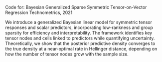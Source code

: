 Code for: Bayesian Generalized Sparse Symmetric Tensor-on-Vector Regression 
Technometrics, 2021


We introduce a generalized Bayesian linear model for symmetric tensor responses and scalar predictors, incorporating low-rankness and group sparsity for efficiency and interpretability. The framework identifies key tensor nodes and cells linked to predictors while quantifying uncertainty. Theoretically, we show that the posterior predictive density converges to the true density at a near-optimal rate in Hellinger distance, depending on how the number of tensor nodes grow with the sample size. 
